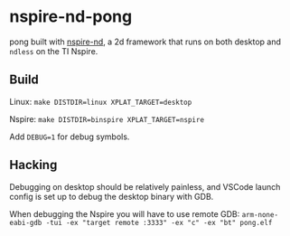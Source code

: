 # nspire-nd-pong

pong built with [nspire-nd](https://github.com/0xFireball/nspire-nd), a 2d framework that runs on both desktop and `ndless` on the TI Nspire.

## Build

Linux: `make DISTDIR=linux XPLAT_TARGET=desktop`


Nspire: `make DISTDIR=binspire XPLAT_TARGET=nspire`

Add `DEBUG=1` for debug symbols.

## Hacking

Debugging on desktop should be relatively painless,
and VSCode launch config is set up to debug the desktop
binary with GDB.

When debugging the Nspire you will have to use remote GDB:
`arm-none-eabi-gdb -tui -ex "target remote :3333" -ex "c" -ex "bt" pong.elf`
